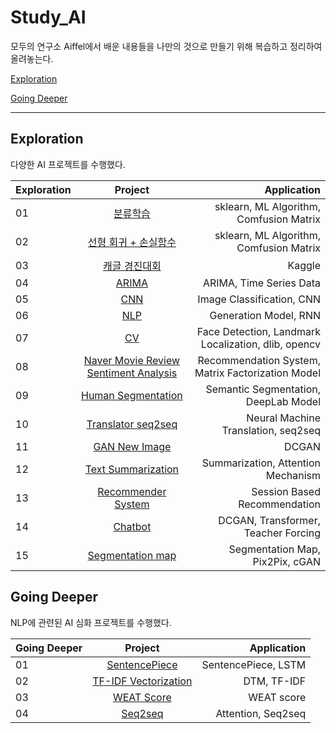 # Study_AI

모두의 연구소 Aiffel에서 배운 내용들을 나만의 것으로 만들기 위해 복습하고 정리하여 올려놓는다.



[Exploration](#exploration)


[Going Deeper](#going-deeper)
***
## Exploration

다양한 AI 프로젝트를 수행했다.

| Exploration | Project | Application |
|---|:---:|---:|
| 01	| [분류학습](https://github.com/cryinguw/Study_AI/tree/master/Exploration/%5BE-01%5D%EB%B6%84%EB%A5%98%ED%95%99%EC%8A%B5)	| sklearn, ML Algorithm, Comfusion Matrix |
| 02	| [선형 회귀 + 손실함수](https://github.com/cryinguw/Study_AI/tree/master/Exploration/%5BE-02%5D%20%EC%84%A0%ED%98%95%20%ED%9A%8C%EA%B7%80%20%2B%20%EC%86%90%EC%8B%A4%20%ED%95%A8%EC%88%98) | sklearn, ML Algorithm, Comfusion Matrix |
| 03	| [캐글 경진대회](https://github.com/cryinguw/Study_AI/tree/master/Exploration/%5BE.03%5D%20%EC%BA%90%EA%B8%80%20%EA%B2%BD%EC%A7%84%EB%8C%80%ED%9A%8C) |	Kaggle |
| 04	| [ARIMA](https://github.com/cryinguw/Study_AI/tree/master/Exploration/%5BE.04%5D%20ARIMA) | ARIMA, Time Series Data |
| 05	| [CNN](https://github.com/cryinguw/Study_AI/tree/master/Exploration/%5BE.05%5D%20CNN) | Image Classification, CNN |
| 06	| [NLP](https://github.com/cryinguw/Study_AI/tree/master/Exploration/%5BE.06%5D%20NLP) | Generation Model, RNN |
| 07	| [CV](https://github.com/cryinguw/Study_AI/tree/master/Exploration/%5BE.07%5D%20CV) | Face Detection, Landmark Localization, dlib, opencv |
| 08	| [Naver Movie Review Sentiment Analysis](https://github.com/cryinguw/Study_AI/tree/master/Exploration/%5BE.08%5D%20Naver%20Movie%20Review%20Sentiment%20Analysis) | Recommendation System, Matrix Factorization Model |
| 09	| [Human Segmentation](https://github.com/cryinguw/Study_AI/tree/master/Exploration/%5BE.09%5D%20Human%20Segmentation) | Semantic Segmentation, DeepLab Model |
| 10	| [Translator seq2seq](https://github.com/cryinguw/Study_AI/tree/master/Exploration/%5BE.10%5D%20Translator%20seq2seq) | Neural Machine Translation, seq2seq |
| 11	| [GAN New Image](https://github.com/cryinguw/Study_AI/tree/master/Exploration/%5BE.11%5D%20GAN%20New%20Image) | DCGAN |
| 12	| [Text Summarization](https://github.com/cryinguw/Study_AI/tree/master/Exploration/%5BE.12%5D%20Text%20Summarization) | Summarization, Attention Mechanism |
| 13	| [Recommender System](https://github.com/cryinguw/Study_AI/tree/master/Exploration/%5BE.13%5D%20Recommender%20System) | Session Based Recommendation |
| 14	| [Chatbot](https://github.com/cryinguw/Study_AI/tree/master/Exploration/%5BE.14%5D%20Chatbot) | DCGAN, Transformer, Teacher Forcing |
| 15 | [Segmentation map](https://github.com/cryinguw/Study_AI/tree/master/Exploration/%5BE.15%5D%20Pix2Pix) | Segmentation Map, Pix2Pix, cGAN |

## Going Deeper

NLP에 관련된 AI 심화 프로젝트를 수행했다.

| Going Deeper | Project | Application |
|---|:---:|---:|
| 01 | [SentencePiece](https://github.com/cryinguw/Study_AI/tree/master/Going%20Deeper/%5BGN-01%5D%20SentencePiece) | SentencePiece, LSTM |
| 02 | [TF-IDF Vectorization](https://github.com/cryinguw/Study_AI/tree/master/Going%20Deeper/%5BGN-02%5D%20TF-IDF%20Vectorization) | DTM, TF-IDF |
| 03 | [WEAT Score](https://github.com/cryinguw/Study_AI/tree/master/Going%20Deeper/%5BGN-03%5D%20WEAT%20Score) | WEAT score |
| 04 | [Seq2seq](https://github.com/cryinguw/Study_AI/tree/master/Going%20Deeper/%5BGN-04%5D%20Seq2seq) | Attention, Seq2seq |
